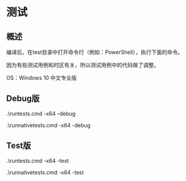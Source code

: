 # 测试

## 概述
编译后，在test目录中打开命令行（例如：PowerShell），执行下面的命令。

因为有些测试用例和时区有关，所以测试用例中的代码做了调整。

OS：Windows 10 中文专业版

## Debug版

.\runtests.cmd -x64 -debug

.\runnativetests.cmd -x64 -debug

## Test版

.\runtests.cmd -x64 -test

.\runnativetests.cmd -x64 -test

